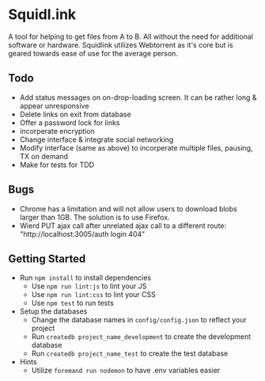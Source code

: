 # Squidl.ink
A tool for helping to get files from A to B. All without the need for additional software or hardware. Squidlink utilizes Webtorrent as it's core but is geared towards ease of use for the average person.

## Todo
* Add status messages on on-drop-loading screen. It can be rather long & appear unresponsive
* Delete links on exit from database
* Offer a password lock for links
* incorperate encryption
* Change interface & integrate social networking
* Modify interface (same as above) to incorperate multiple files, pausing, TX on demand
* Make for tests for TDD

## Bugs
* Chrome has a limitation and will not allow users to download blobs larger than 1GB. The solution is to use Firefox.
* Wierd PUT ajax call after unrelated ajax call to a different route: "http://localhost:3005/auth login 404"

## Getting Started
* Run `npm install` to install dependencies
  * Use `npm run lint:js` to lint your JS
  * Use `npm run lint:css` to lint your CSS
  * Use `npm test` to run tests
* Setup the databases
  * Change the database names in `config/config.json` to reflect your project
  * Run `createdb project_name_development` to create the development database
  * Run `createdb project_name_test` to create the test database
* Hints
  * Utilize `foremand run nodemon` to have .env variables easier
